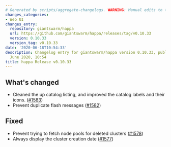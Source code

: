 ```yaml
---
# Generated by scripts/aggregate-changelogs. WARNING: Manual edits to this files will be overwritten.
changes_categories:
- Web UI
changes_entry:
  repository: giantswarm/happa
  url: https://github.com/giantswarm/happa/releases/tag/v0.10.33
  version: 0.10.33
  version_tag: v0.10.33
date: '2020-06-18T10:54:33'
description: Changelog entry for giantswarm/happa version 0.10.33, published on 18
  June 2020, 10:54
title: happa Release v0.10.33
---
```


## What's changed

- Cleaned the up catalog listing, and improved the catalog labels and their icons. ([#1583](https://github.com/giantswarm/happa/pull/1583))
- Prevent duplicate flash messages ([#1582](https://github.com/giantswarm/happa/pull/1582))

## Fixed

- Prevent trying to fetch node pools for deleted clusters ([#1578](https://github.com/giantswarm/happa/pull/1578))
- Always display the cluster creation date ([#1577](https://github.com/giantswarm/happa/pull/1577))

